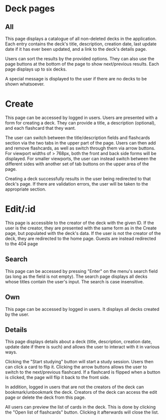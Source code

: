 # Deck pages

## All
This page displays a catalogue of all non-deleted decks in the application. Each entry contains the deck's title, description, creation date, last update date if it has ever been updated, and a link to the deck's details page.

Users can sort the results by the provided options. They can also use the page buttons at the bottom of the page to show next/previous results. Each page displays up to six decks.

A special message is displayed to the user if there are no decks to be shown whatsoever.

# Create
This page can be accessed by logged in users. Users are presented with a form for creating a deck. They can provide a title, a description (optional), and each flashcard that they want.

The user can switch between the title/description fields and flashcards section via the two tabs in the upper part of the page. Users can then add and remove flashcards, as well as switch through them via arrow buttons. For viewport widths of > 768px, both the front and back side forms will be displayed. For smaller viewports, the user can instead switch between the different sides with another set of tab buttons on the upper area of the page.

Creating a deck successfully results in the user being redirected to that deck's page. If there are validation errors, the user will be taken to the appropriate section.

# Edit/:id
This page is accessible to the creator of the deck with the given ID. If the user is the creator, they are presented with the same form as in the Create page, but populated with the deck's data. If the user is not the creator of the deck, they are redirected to the home page. Guests are instead redirected to the 404 page

## Search
This page can be accessed by pressing "Enter" on the menu's search field (as long as the field is not empty). The search page displays all decks whose titles contain the user's input. The search is case insensitive.

## Own
This page can be accessed by logged in users. It displays all decks created by the user.

## Details
This page displays details about a deck (title, description, creation date, update date if there is such) and allows the user to interact with it in various ways.

Clicking the "Start studying" button will start a study session. Users then can click a card to flip it. Clicking the arrow buttons allows the user to switch to the next/previous flashcard. If a flashcard is flipped when a button is clicked, the page will flip it back to the front side.

In addition, logged in users that are not the creators of the deck can bookmark/unbookmark the deck. Creators of the deck can access the edit page or delete the deck from this page.

All users can preview the list of cards in the deck. This is done by clicking the "Open list of flashcards" button. Clicking it afterwards will close the list.